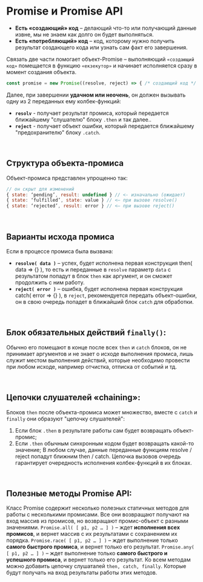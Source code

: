 # Promise и Promise API
* __Есть «создающий» код__ – делающий что-то или получающий данные извне, мы не знаем как долго он будет выполняться. 
* __Есть «потребляющий» код__ – код, которому нужно получить результат создающего кода или узнать сам факт его завершения.

Связать две части помогает объект-Promise – выполняющий `«создающий код»` помещается в функцию `«екзекутор»` и начинает исполняется сразу в момент создания объекта. 
```javascript
const promise = new Promise((resolve, reject) => { /* создающий код */ });
```
Далее, при завершении __удачном или неочень__, он должен вызывать одну из 2 переданных ему колбек-функций:
* __`resolv`__ - получает результат промиса, который передается ближайшему "слушателю" блоку `.then` и так далее..
* __`reject`__ - получает объект ошибки, который передается ближайшему "предохранителю" блоку `.catch`.

<br>

## Структура объекта-промиса
Объект-промиса представлен упрощенно так:  
```javascript
// он скрыт для изменений
{ state: ‘pending’, result: undefined } // <- изначально (ожидает)
{ state: ‘fulfilled’, state: value } // <– при вызове resolve()
{ state: ‘rejected’, result: error } // <– при вызове reject()
```

<br>

## Варианты исхода промиса
Если в процессе промиса была вызвана:
* __`resolve( data )`__ – успех, будет исполнена первая конструкция then( data => {} ), то есть и переданные в `resolve` параметр `data` с результатом попадут в блок `then` как аргумент, и он сможет продолжить с ним работу.
* __`reject( error )`__ – ошибка, будет исполнена первая конструкция catch( error => {} ), в `reject`, рекомендуется передать объект-ошибки, он в свою очередь попадет в ближайший блок `catch` для обработки.

<br>

## Блок обязательных действий `finally()`:
Обычно его помещают в конце после всех `then` и `catch` блоков, он не принимает аргументов и не знает о исходе выполнения промиса, лишь служит местом выполнения действий, которые необходимо провести при любом исходе, например отчистка, отписка от событий и тд.

<br>

## Цепочки слушателей «chaining»:
Блоков `then` после объекта-промиса может множество, вместе с `catch` и `finally` они образуют "цепочку слушателей":
1.	Если блок `.then` в результате работы сам будет возвращать объект-промис;
2.	Если `.then` обычным синхронным кодом будет возвращать какой-то значение;
В любом случае, данные переданные функциям resolve / reject попадут ближним then / catch. Цепочка вызовов очередь гарантирует очередность исполнения колбек-функций в их блоках.

<br>

## Полезные методы Promise API:
Класс Promise содержит несколько полезных статичных методов для работы с несколькими промисами. Все они возвращают получают на вход массив из промисов, но возвращают промис-объект с разными значениями.
`Promise.all( [ p1, p2 … ] )` – ждет __исполнения всех промисов__, и вернет массив с их результатами с сохранением их порядка.
`Promise.race( [ p1, p2 … ] )` – ждет выполнение только __самого быстрого промиса__, и вернет только его результат.
`Promise.any( [ p1, p2 … ] )` – ждет выполнение только __самого быстрого и успешного промиса__, и вернет только его результат.
Ко всем методам можно добавить цепочку слушаталей `then, catch, finally`. Которые будут получать на вход результаты работы этих методов.
